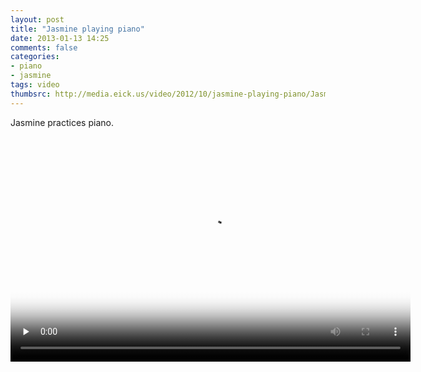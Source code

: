 ```yaml
---
layout: post
title: "Jasmine playing piano"
date: 2013-01-13 14:25
comments: false
categories:
- piano
- jasmine
tags: video
thumbsrc: http://media.eick.us/video/2012/10/jasmine-playing-piano/Jasmine-playing-piano-1280x720.jpg
---
```

Jasmine practices piano.

<script type='text/javascript' src='http://cdn.sublimevideo.net/js/gpbp4gog.js'></script>

<video id="video1" class="sublime" poster="http://media.eick.us/video/2012/10/jasmine-playing-piano/Jasmine-playing-piano-1280x720.jpg" width="640" height="360" data-autoresize="none" data-uid="mgkwlo" data-name="Jasmine playing piano" preload="none">
  <source src="http://media.eick.us/video/2012/10/jasmine-playing-piano/Jasmine-playing-piano-640x360.mp4" />
  <source src="http://media.eick.us/video/2012/10/jasmine-playing-piano/Jasmine-playing-piano-1280x720.mp4" data-quality="hd" />
  <source src="http://media.eick.us/video/2012/10/jasmine-playing-piano/Jasmine-playing-piano-640x360-mobile.mp4" />
</video>
